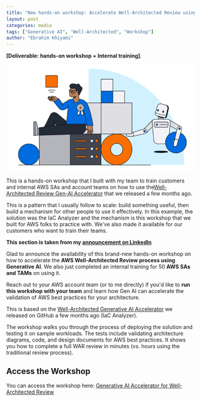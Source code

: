 ```yaml
---
title: "New hands-on workshop: Accelerate Well-Architected Review using Generative AI"
layout: post
categories: media
tags: ["Generative AI", "Well-Architected", "Workshop"]
author: "Ebrahim Khiyami"
---
```


**[Deliverable: hands-on workshop + Internal training]**.


![Well-Architected Framework](/assets/gen-ai-ws.png)


This is a hands-on workshop that I built with my team to train customers and internal AWS SAs and account teams on how to use the[Well-Architected Review Gen-AI Accelerator](https://ekhiyami.github.io/wa-gen-ai/) that we released a few months ago.

This is a pattern that I usually follow to scale: build something useful, then build a mechanism for other people to use it effectively. In this example, the solution was the IaC Analyzer and the mechanism is this workshop that we built for AWS folks to practice with. We've also made it available for our customers who want to train their teams.

**This section is taken from my [announcement on LinkedIn](https://www.linkedin.com/posts/eb-khiyami_accelerate-well-architected-reviews-using-activity-7353858410670379010-H4Zj?utm_source=share&utm_medium=member_desktop&rcm=ACoAAALV-AEByriO-neqsWiP7QcZkthfNqE6-Oo)**


Glad to announce the availability of this brand-new hands-on workshop on how to accelerate the **AWS Well-Architected Review process using Generative AI**. We also just completed an internal training for 50 **AWS SAs and TAMs** on using it.

Reach out to your AWS account team (or to me directly) if you'd like to **run this workshop with your team** and learn how Gen AI can accelerate the validation of AWS best practices for your architecture.

This is based on the [Well-Architected Generative AI Accelerator](https://github.com/aws-samples/aws-well-architected-genai-iac-analyzer) we released on GitHub a few months ago (IaC Analyzer).

The workshop walks you through the process of deploying the solution and testing it on sample workloads. The tests include validating architecture diagrams, code, and design documents for AWS best practices. It shows you how to complete a full WAR review in minutes (vs. hours using the traditional review process).


## Access the Workshop


You can access the workshop here: [Generative AI Accelerator for Well-Architected Review](https://catalog.workshops.aws/wellarchitected-genai/en-US)


